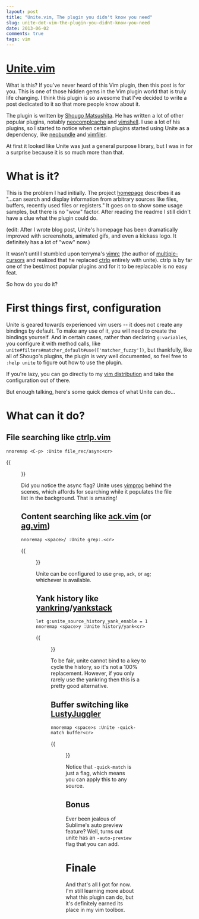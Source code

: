 ```yaml
---
layout: post
title: "Unite.vim, The plugin you didn't know you need"
slug: unite-dot-vim-the-plugin-you-didnt-know-you-need
date: 2013-06-02
comments: true
tags: vim
---
```


# [Unite.vim][f]

What is this?  If you've never heard of this Vim plugin, then this post is for you.  This is one of those hidden gems in the Vim plugin world that is truly life changing.  I think this plugin is so awesome that I've decided to write a post dedicated to it so that more people know about it.

The plugin is written by [Shougo Matsushita][a].  He has written a lot of other popular plugins, notably [neocomplcache][b] and [vimshell][c].  I use a lot of his plugins, so I started to notice when certain plugins started using Unite as a dependency, like [neobundle][d] and [vimfiler][e].

At first it looked like Unite was just a general purpose library, but I was in for a surprise because it is so much more than that.

<!--more-->

# What is it?

This is the problem I had initially.  The project [homepage][f] describes it as "...can search and display information from arbitrary sources like files, buffers, recently used files or registers."  It goes on to show some usage samples, but there is no "wow" factor.  After reading the readme I still didn't have a clue what the plugin could do.

(edit: After I wrote blog post, Unite's homepage has been dramatically improved with screenshots, animated gifs, and even a kickass logo.  It definitely has a lot of "wow" now.)

It wasn't until I stumbled upon terryma's [vimrc][g] (the author of [multiple-cursors][i] and realized that he replaced [ctrlp][h] entirely with unite).  ctrlp is by far one of the best/most popular plugins and for it to be replacable is no easy feat.

So how do you do it?

# First things first, configuration

Unite is geared towards experienced vim users -- it does not create any bindings by default.  To make any use of it, you will need to create the bindings yourself.  And in certain cases, rather than declaring `g:variables`, you configure it with method calls, like `unite#filters#matcher_default#use(['matcher_fuzzy'])`, but thankfully, like all of Shougo's plugins, the plugin is *very* well documented, so feel free to `:help unite` to figure out how to use the plugin.

If you're lazy, you can go directly to my [vim distribution][z] and take the configuration out of there.

But enough talking, here's some quick demos of what Unite can do...

# What can it do?

## File searching like [ctrlp.vim][h]

```
nnoremap <C-p> :Unite file_rec/async<cr>
```

{{<figure src="/img/unite-ctrlp.gif">}}

Did you notice the async flag?  Unite uses [vimproc][j] behind the scenes, which affords for searching while it populates the file list in the background.  That is amazing!

## Content searching like [ack.vim][k] (or [ag.vim][l])

```
nnoremap <space>/ :Unite grep:.<cr>
```

{{<figure src="/img/unite-grep.gif">}}

Unite can be configured to use `grep`, `ack`, or `ag`; whichever is available.

## Yank history like [yankring][m]/[yankstack][n]

```
let g:unite_source_history_yank_enable = 1
nnoremap <space>y :Unite history/yank<cr>
```

{{<figure src="/img/unite-yanks.gif">}}

To be fair, unite cannot bind to a key to cycle the history, so it's not a 100% replacement.  However, if you only rarely use the yankring then this is a pretty good alternative.

## Buffer switching like [LustyJuggler][o]

```
nnoremap <space>s :Unite -quick-match buffer<cr>
```

{{<figure src="/img/unite-juggle.gif">}}

Notice that `-quick-match` is just a flag, which means you can apply this to any source.

## Bonus

Ever been jealous of Sublime's auto preview feature?  Well, turns out unite has an `-auto-preview` flag that you can add.

# Finale

And that's all I got for now.  I'm still learning more about what this plugin can do, but it's definitely earned its place in my vim toolbox.


[a]: https://github.com/Shougo
[b]: https://github.com/Shougo/neocomplcache.vim
[c]: https://github.com/Shougo/vimshell.vim
[d]: https://github.com/Shougo/neobundle.vim
[e]: https://github.com/Shougo/vimfiler.vim
[f]: https://github.com/Shougo/unite.vim
[g]: https://github.com/terryma/dotfiles/blob/master/.vimrc
[h]: https://github.com/kien/ctrlp.vim
[i]: https://github.com/terryma/vim-multiple-cursors
[j]: https://github.com/Shougo/vimproc.vim
[k]: https://github.com/mileszs/ack.vim
[l]: https://github.com/rking/ag.vim
[m]: https://github.com/vim-scripts/YankRing.vim
[n]: https://github.com/maxbrunsfeld/vim-yankstack
[o]: https://github.com/sjbach/lusty
[z]: https://github.com/bling/dotvim

